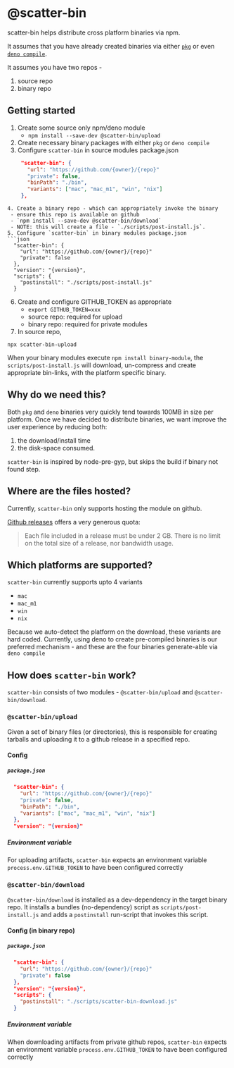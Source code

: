 # @scatter-bin

scatter-bin helps distribute cross platform binaries via npm.

It assumes that you have already created binaries via either [`pkg`](https://www.npmjs.com/package/pkg) or even [`deno compile`](https://deno.land/manual/tools/compiler).

It assumes you have two repos - 
1. source repo
2. binary repo

## Getting started

1. Create some source only npm/deno module
   - `npm install --save-dev @scatter-bin/upload`
2. Create necessary binary packages with either `pkg` or `deno compile`
3. Configure `scatter-bin` in source modules package.json
   ```json
    "scatter-bin": {
      "url": "https://github.com/{owner}/{repo}"
      "private": false,
      "binPath": "./bin",
      "variants": ["mac", "mac_m1", "win", "nix"]
    },
  ```
4. Create a binary repo - which can appropriately invoke the binary
   - ensure this repo is available on github
   - `npm install --save-dev @scatter-bin/download`
   - NOTE: this will create a file - `./scripts/post-install.js`.
5. Configure `scatter-bin` in binary modules package.json
  ```json
    "scatter-bin": {
      "url": "https://github.com/{owner}/{repo}"
      "private": false
    },
    "version": "{version}",
    "scripts": {
      "postinstall": "./scripts/post-install.js"
    }
  ```
6. Create and configure GITHUB_TOKEN as appropriate 
   - ```export GITHUB_TOKEN=xxx```
   - source repo: required for upload
   - binary repo: required for private modules
7. In source repo,
  ```
  npx scatter-bin-upload
  ```

When your binary modules execute `npm install binary-module`, the `scripts/post-install.js`
will download, un-compress and create appropriate bin-links, with the platform specific
binary.

## Why do we need this?

Both `pkg` and `deno` binaries very quickly tend towards 100MB in size per platform. 
Once we have decided to distribute binaries, we want improve the user experience by 
reducing both:
1. the download/install time
2. the disk-space consumed. 

`scatter-bin` is inspired by node-pre-gyp, but skips the build if binary not found step. 



## Where are the files hosted?
Currently, `scatter-bin` only supports hosting the module on github. 

[Github releases](https://docs.github.com/en/repositories/releasing-projects-on-github/about-releases#storage-and-bandwidth-quotas) offers a very generous quota:
> Each file included in a release must be under 2 GB. There is no limit on the total size of a release, nor bandwidth usage.



## Which platforms are supported?

`scatter-bin` currently supports upto 4 variants
 - `mac`
 - `mac_m1`
 - `win`
 - `nix`

Because we auto-detect the platform on the download, these variants are hard coded.
Currently, using deno to create pre-compiled binaries is our preferred mechanism - and
these are the four binaries generate-able via `deno compile`



## How does `scatter-bin` work?
`scatter-bin` consists of two modules - `@scatter-bin/upload` and `@scatter-bin/download`.

### `@scatter-bin/upload`
Given a set of binary files (or directories), this is responsible for creating 
tarballs and uploading it to a github release in a specified repo. 

#### Config

##### `package.json`

```json
  "scatter-bin": {
    "url": "https://github.com/{owner}/{repo}"
    "private": false,
    "binPath": "./bin",
    "variants": ["mac", "mac_m1", "win", "nix"]
  },
  "version": "{version}"
```

##### Environment variable
For uploading artifacts, `scatter-bin` expects an environment variable `process.env.GITHUB_TOKEN`
to have been configured correctly


### `@scatter-bin/download`

`@scatter-bin/download` is installed as a dev-dependency in the target binary repo. 
It installs a bundles (no-dependency) script as `scripts/post-install.js` and 
adds a `postinstall` run-script that invokes this script.

#### Config (in binary repo)

##### `package.json`

```json
  "scatter-bin": {
    "url": "https://github.com/{owner}/{repo}"
    "private": false
  },
  "version": "{version}",
  "scripts": {
    "postinstall": "./scripts/scatter-bin-download.js"
  }
```

##### Environment variable
When downloading artifacts from private github repos, `scatter-bin` expects an environment 
variable `process.env.GITHUB_TOKEN` to have been configured correctly
